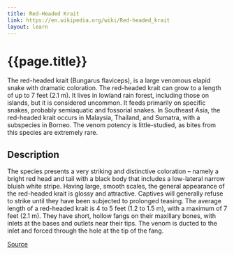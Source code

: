 ```yaml
---
title: Red-Headed Krait
link: https://en.wikipedia.org/wiki/Red-headed_krait
layout: learn
---
```

# {{page.title}}

The red-headed krait (Bungarus flaviceps), is a large venomous elapid snake with dramatic coloration. The red-headed krait can grow to a length of up to 7 feet (2.1 m). It lives in lowland rain forest, including those on islands, but it is considered uncommon. It feeds primarily on specific snakes, probably semiaquatic and fossorial snakes. In Southeast Asia, the red-headed krait occurs in Malaysia, Thailand, and Sumatra, with a subspecies in Borneo. The venom potency is little-studied, as bites from this species are extremely rare.

## Description

The species presents a very striking and distinctive coloration – namely a bright red head and tail with a black body that includes a low-lateral narrow bluish white stripe. Having large, smooth scales, the general appearance of the red-headed krait is glossy and attractive. Captives will generally refuse to strike until they have been subjected to prolonged teasing. The average length of a red-headed krait is 4 to 5 feet (1.2 to 1.5 m), with a maximum of 7 feet (2.1 m). They have short, hollow fangs on their maxillary bones, with inlets at the bases and outlets near their tips. The venom is ducted to the inlet and forced through the hole at the tip of the fang.

[Source](page.link)
